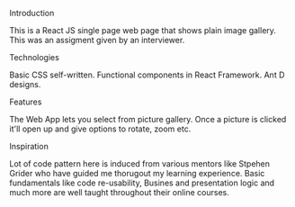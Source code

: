 Introduction

This is a React JS single page web page that shows plain image gallery.
This was an assigment given by an interviewer.

Technologies

Basic CSS self-written. Functional components in React Framework. Ant D designs.

Features

The Web App lets you select from picture gallery. Once a picture is clicked it'll open up and give options to rotate, zoom etc.


Inspiration

Lot of code pattern here is induced from various mentors like Stpehen Grider who have guided me thorugout my learning experience. Basic fundamentals like code re-usability, Busines and presentation logic and much more are well taught throughout their online courses.
